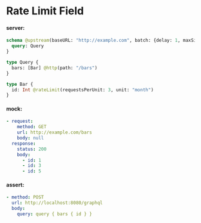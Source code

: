 # Rate Limit Field

#### server:

```graphql
schema @upstream(baseURL: "http://example.com", batch: {delay: 1, maxSize: 1000}) {
  query: Query
}

type Query {
  bars: [Bar] @http(path: "/bars")
}

type Bar {
  id: Int @rateLimit(requestsPerUnit: 3, unit: "month")
}
```

#### mock:

```yml
- request:
    method: GET
    url: http://example.com/bars
    body: null
  response:
    status: 200
    body:
      - id: 1
      - id: 3
      - id: 5
```

#### assert:

```yml
- method: POST
  url: http://localhost:8080/graphql
  body:
    query: query { bars { id } }
```
